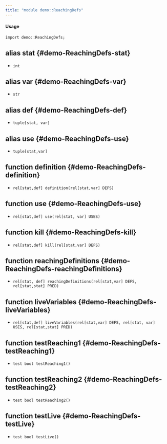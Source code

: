 ```yaml
---
title: "module demo::ReachingDefs"
---
```


#### Usage

`import demo::ReachingDefs;`

## alias stat {#demo-ReachingDefs-stat}

* `int`

## alias var {#demo-ReachingDefs-var}

* `str`

## alias def {#demo-ReachingDefs-def}

* `tuple[stat, var]`

## alias use {#demo-ReachingDefs-use}

* `tuple[stat,var]`

## function definition {#demo-ReachingDefs-definition}

* ``rel[stat,def] definition(rel[stat,var] DEFS)``

## function use {#demo-ReachingDefs-use}

* ``rel[stat,def] use(rel[stat, var] USES)``

## function kill {#demo-ReachingDefs-kill}

* ``rel[stat,def] kill(rel[stat,var] DEFS)``

## function reachingDefinitions {#demo-ReachingDefs-reachingDefinitions}

* ``rel[stat, def] reachingDefinitions(rel[stat,var] DEFS, rel[stat,stat] PRED)``

## function liveVariables {#demo-ReachingDefs-liveVariables}

* ``rel[stat,def] liveVariables(rel[stat,var] DEFS, rel[stat, var] USES, rel[stat,stat] PRED)``

## function testReaching1 {#demo-ReachingDefs-testReaching1}

* ``test bool testReaching1()``

## function testReaching2 {#demo-ReachingDefs-testReaching2}

* ``test bool testReaching2()``

## function testLive {#demo-ReachingDefs-testLive}

* ``test bool testLive()``

